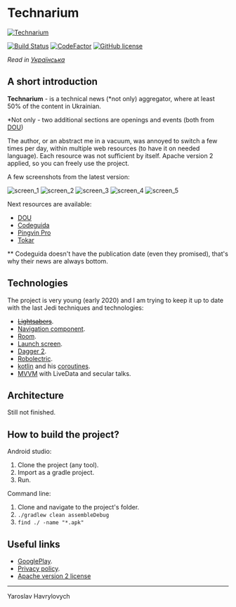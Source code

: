 # Technarium

[![Technarium](./readme_files/technarium_logo.jpg)](https://play.google.com/store/apps/details?id=com.gmail.yaroslavlancelot.technarium)

[![Build Status](https://travis-ci.com/YaroslavHavrylovych/technical_news.svg?branch=development)](https://travis-ci.com/github/YaroslavHavrylovych/technical_news)
[![CodeFactor](https://www.codefactor.io/repository/github/yaroslavhavrylovych/technical_news/badge)](https://www.codefactor.io/repository/github/yaroslavhavrylovych/technical_news)
[![GitHub license](https://img.shields.io/badge/license-Apache%20License%202.0-blue.svg?style=flat)](https://www.apache.org/licenses/LICENSE-2.0)

*Read in [Українська](README-UK.md)*

## A short introduction

**Technarium** - is a technical news (\*not only) aggregator,
where at least 50% of the content in Ukrainian.

\*Not only - two additional sections are openings and events (both from 
[DOU](https://dou.ua/?switch_lang=en))

The author, or an abstract me in a vacuum, was annoyed to switch a few
times per day, within multiple web resources (to have it on needed language).
Each resource was not sufficient by itself.
Apache version 2 applied, so you can freely use the project.

A few screenshots from the latest version:

![screen\_1](./readme_files/screen/screen_1.jpg)
![screen\_2](./readme_files/screen/screen_1.jpg)
![screen\_3](./readme_files/screen/screen_1.jpg)
![screen\_4](./readme_files/screen/screen_1.jpg)
![screen\_5](./readme_files/screen/screen_1.jpg)

Next resources are available:
- [DOU](https://dou.ua/?switch_lang=en)
- [Codeguida](https://codeguida.com/)
- [Pingvin Pro](https://pingvin.pro/)
- [Tokar](https://tokar.ua/)

\*\* Codeguida doesn't have the publication date (even they promised),
that's why their news are always bottom.

## Technologies

The project is very young (early 2020) and I am trying to keep it up to date
with the last Jedi techniques and technologies:

- [~~Lightsabers~~](https://en.wikipedia.org/wiki/Lightsaber).
- [Navigation component](https://developer.android.com/guide/navigation/navigation-getting-started).
- [Room](https://developer.android.com/topic/libraries/architecture/room).
- [Launch screen](https://material.io/design/communication/launch-screen.html#usage).
- [Dagger 2](https://developer.android.com/training/dependency-injection/dagger-android).
- [Robolectric](http://robolectric.org/getting-started/).
- [kotlin](https://developer.android.com/kotlin) and his [coroutines](https://kotlinlang.org/docs/reference/coroutines-overview.html).
- [MVVM](https://proandroiddev.com/mvvm-with-kotlin-android-architecture-components-dagger-2-retrofit-and-rxandroid-1a4ebb38c699) with LiveData and secular talks.

## Architecture

Still not finished.

## How to build the project?

Android studio:

1. Clone the project (any tool).
2. Import as a gradle project.
3. Run.

Command line:

1. Clone and navigate to the project's folder.
2. `./gradlew clean assembleDebug`
3. `find ./ -name "*.apk"`

## Useful links

- [GooglePlay](https://play.google.com/store/apps/details?id=com.gmail.yaroslavlancelot.technarium).
- [Privacy policy](https://github.com/YaroslavHavrylovych/technical_news/wiki/privacy_policy).
- [Apache version 2 license](LICENSE)

---------------------------------------
Yaroslav Havrylovych

